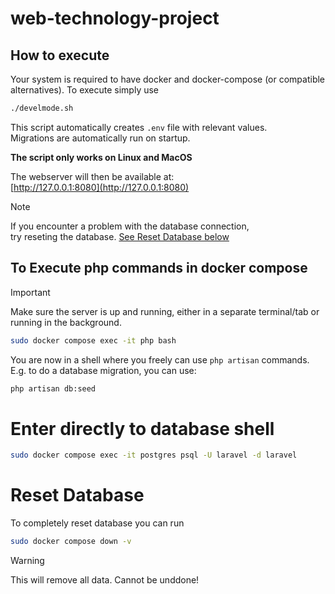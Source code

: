 # web-technology-project



## How to execute
Your system is required to have docker and docker-compose (or compatible alternatives).
To execute simply use

```sh
./develmode.sh
```
This script automatically creates `.env` file with relevant values.  
Migrations are automatically run on startup.

**The script only works on Linux and MacOS**

The webserver will then be available at:  
[http://127.0.0.1:8080](http://127.0.0.1:8080)

> [!NOTE]
> If you encounter a problem with the database connection,  
> try reseting the database. [See Reset Database below](#Reset-Database)


## To Execute php commands in docker compose
> [!IMPORTANT] 
> Make sure the server is up and running, either in a separate terminal/tab or running in the background.

```sh
sudo docker compose exec -it php bash
```

You are now in a shell where you freely can use `php artisan` commands.  
E.g. to do a database migration, you can use:
```sh
php artisan db:seed
```


# Enter directly to database shell
```sh
sudo docker compose exec -it postgres psql -U laravel -d laravel
```

# Reset Database
To completely reset database you can run
```sh
sudo docker compose down -v
```
> [!WARNING]
> This will remove all data. Cannot be unddone!
